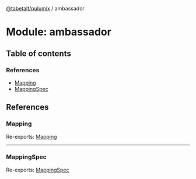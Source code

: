 [@tabetalt/pulumix](../README.md) / ambassador

# Module: ambassador

## Table of contents

### References

- [Mapping](ambassador.md#mapping)
- [MappingSpec](ambassador.md#mappingspec)

## References

### Mapping

Re-exports: [Mapping](../classes/ambassador_mapping.mapping.md)

___

### MappingSpec

Re-exports: [MappingSpec](../interfaces/ambassador_mapping.mappingspec.md)
